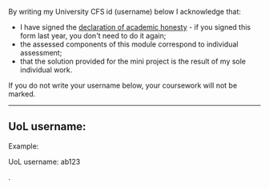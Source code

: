 By writing my University CFS id (username) below I acknowledge that:
* I have signed the [declaration of academic honesty](https://campus.cs.le.ac.uk/ForStudents/plagiarism/DoAIF.pdf) - if you signed this form last year, you don't need to do it again;
* the assessed components of this module correspond to individual assessment;
* that the solution provided for the mini project is the result of my sole individual work.

If you do not write your username below, your coursework will not be marked.

--------------------------------------------------------------------------
UoL username: <nm346>
--------------------------------------------------------------------------

Example: 

UoL username: ab123 

.
